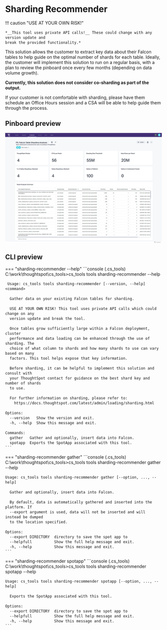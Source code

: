 # Sharding Recommender

!!! caution "USE AT YOUR OWN RISK!"

    *__This tool uses private API calls!__ These could change with any version update and
    break the provided functionality.*

This solution allows the customer to extract key data about their Falcon tables to help
guide on the optimal number of shards for each table. Ideally, the customer will
implement this solution to run on a regular basis, with a plan to review the pinboard
once every few months (depending on data volume growth).

__Currently, this solution does not consider co-sharding as part of the output.__

If your customer is not comfortable with sharding, please have them schedule an
Office Hours session and a CSA will be able to help guide them through the process.

## Pinboard preview

![pinboard](./pinboard.png)

## CLI preview

=== "sharding-recommender --help"
    ```console
    (.cs_tools) C:\work\thoughtspot\cs_tools>cs_tools tools sharding-recommender --help

     Usage: cs_tools tools sharding-recommender [--version, --help] <command>

      Gather data on your existing Falcon tables for sharding.

      USE AT YOUR OWN RISK! This tool uses private API calls which could change on any
      version update and break the tool.

      Once tables grow sufficiently large within a Falcon deployment, cluster
      performance and data loading can be enhanced through the use of sharding. The
      choice of what column to shards and how many shards to use can vary based on many
      factors. This tool helps expose that key information.

      Before sharding, it can be helpful to implement this solution and consult with
      your ThoughtSpot contact for guidance on the best shard key and number of shards
      to use.

      For further information on sharding, please refer to:
        https://docs.thoughtspot.com/latest/admin/loading/sharding.html

    Options:
      --version   Show the version and exit.
      -h, --help  Show this message and exit.

    Commands:
      gather   Gather and optionally, insert data into Falcon.
      spotapp  Exports the SpotApp associated with this tool.
    ```

=== "sharding-recommender gather"
    ```console
    (.cs_tools) C:\work\thoughtspot\cs_tools>cs_tools tools sharding-recommender gather --help

    Usage: cs_tools tools sharding-recommender gather [--option, ..., --help]

      Gather and optionally, insert data into Falcon.

      By default, data is automatically gathered and inserted into the platform. If
      --export argument is used, data will not be inserted and will instead be dumped
      to the location specified.

    Options:
      --export DIRECTORY  directory to save the spot app to
      --helpfull          Show the full help message and exit.
      -h, --help          Show this message and exit.
    ```

=== "sharding-recommender spotapp"
    ```console
    (.cs_tools) C:\work\thoughtspot\cs_tools>cs_tools tools sharding-recommender spotapp --help

    Usage: cs_tools tools sharding-recommender spotapp [--option, ..., --help]

      Exports the SpotApp associated with this tool.

    Options:
      --export DIRECTORY  directory to save the spot app to
      --helpfull          Show the full help message and exit.
      -h, --help          Show this message and exit.
    ```
